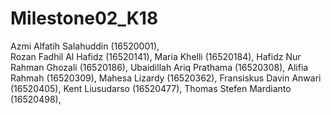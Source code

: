 # Milestone02_K18
Azmi Alfatih Salahuddin (16520001),<br>
Rozan Fadhil Al Hafidz (16520141),
Maria Khelli (16520184),
Hafidz Nur Rahman Ghozali (16520186),
Ubaidillah Ariq Prathama (16520308),
Alifia Rahmah (16520309),
Mahesa Lizardy (16520362),
Fransiskus Davin Anwari (16520405),
Kent Liusudarso (16520477),
Thomas Stefen Mardianto (16520498),
